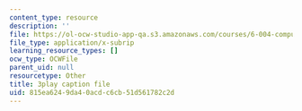 ```yaml
---
content_type: resource
description: ''
file: https://ol-ocw-studio-app-qa.s3.amazonaws.com/courses/6-004-computation-structures-spring-2017/815ea6249da40acdc6cb51d561782c2d_Ht_tyuAWmpM.srt
file_type: application/x-subrip
learning_resource_types: []
ocw_type: OCWFile
parent_uid: null
resourcetype: Other
title: 3play caption file
uid: 815ea624-9da4-0acd-c6cb-51d561782c2d
---
```

